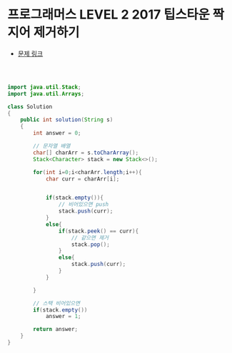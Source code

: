# 프로그래머스 LEVEL 2 2017 팁스타운 짝지어 제거하기

- [문제 링크](https://programmers.co.kr/learn/courses/30/lessons/12973?language=java)

</br>

```java

import java.util.Stack;
import java.util.Arrays;

class Solution
{
    public int solution(String s)
    {
        int answer = 0;

        // 문자열 배열
        char[] charArr = s.toCharArray();
        Stack<Character> stack = new Stack<>();

        for(int i=0;i<charArr.length;i++){
            char curr = charArr[i];


            if(stack.empty()){
                // 비어있으면 push
                stack.push(curr);
            }
            else{
                if(stack.peek() == curr){
                    // 같으면 제거
                    stack.pop();
                }
                else{
                    stack.push(curr);
                }
            }

        }

        // 스택 비어있으면
        if(stack.empty())
            answer = 1;

        return answer;
    }
}

```
